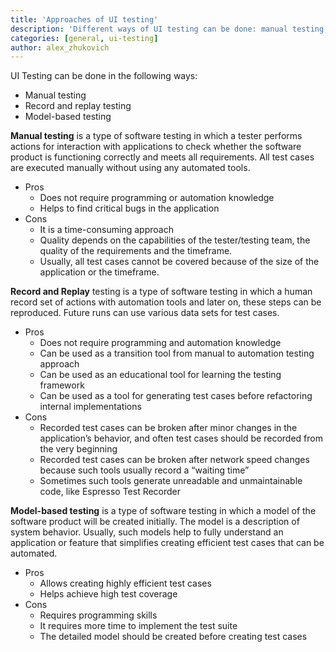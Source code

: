 ```yaml
---
title: 'Approaches of UI testing'
description: 'Different ways of UI testing can be done: manual testing, record-and-replay testing, and model-based testing. We will explore the pros and cons of each approach.'
categories: [general, ui-testing]
author: alex_zhukovich
---
```


UI Testing can be done in the following ways:
* Manual testing
* Record and replay testing
* Model-based testing

**Manual testing** is a type of software testing in which a tester performs actions for interaction with applications to check whether the software product is functioning correctly and meets all requirements. All test cases are executed manually without using any automated tools. 

* Pros 
  * Does not require programming or automation knowledge
  * Helps to find critical bugs in the application
* Cons
  * It is a time-consuming approach
  * Quality depends on the capabilities of the tester/testing team, the quality of the requirements and the timeframe.
  * Usually, all test cases cannot be covered because of the size of the application or the timeframe.

**Record and Replay** testing is a type of software testing in which a human record set of actions with automation tools and later on, these steps can be reproduced. Future runs can use various data sets for test cases.

* Pros
  * Does not require programming and automation knowledge
  * Can be used as a transition tool from manual to automation testing approach
  * Can be used as an educational tool for learning the testing framework
  * Can be used as a tool for generating test cases before refactoring internal implementations
* Cons
  * Recorded test cases can be broken after minor changes in the application’s behavior, and often test cases should be recorded from the very beginning
  * Recorded test cases can be broken after network speed changes because such tools usually record a “waiting time”
  * Sometimes such tools generate unreadable and unmaintainable code, like Espresso Test Recorder

**Model-based testing** is a type of software testing in which a model of the software product will be created initially. The model is a description of system behavior. Usually, such models help to fully understand an application or feature that simplifies creating efficient test cases that can be automated.

* Pros
  * Allows creating highly efficient test cases
  * Helps achieve high test coverage
* Cons
  * Requires programming skills
  * It requires more time to implement the test suite
  * The detailed model should be created before creating test cases


